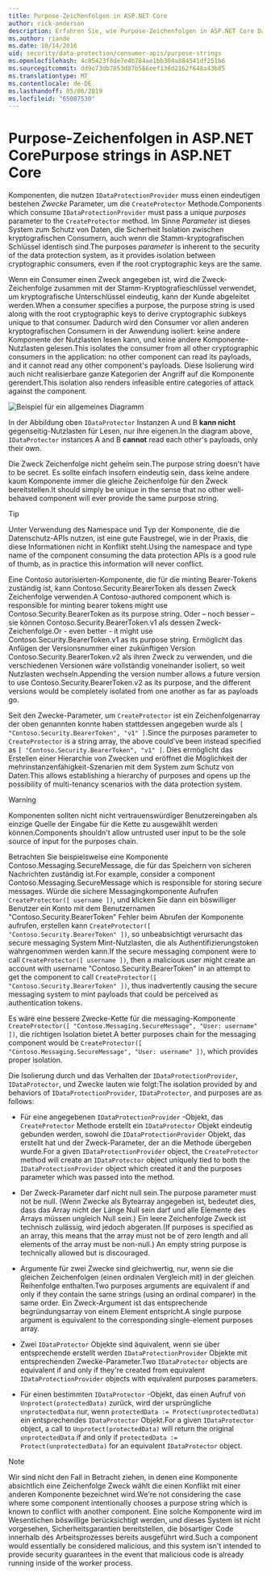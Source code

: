 ```yaml
---
title: Purpose-Zeichenfolgen in ASP.NET Core
author: rick-anderson
description: Erfahren Sie, wie Purpose-Zeichenfolgen in ASP.NET Core Datenschutz-APIs verwendet werden.
ms.author: riande
ms.date: 10/14/2016
uid: security/data-protection/consumer-apis/purpose-strings
ms.openlocfilehash: 4c85423f8de7e4b784ae1bb304a884541df251b6
ms.sourcegitcommit: dd9c73db7853d87b566eef136d2162f648a43b85
ms.translationtype: MT
ms.contentlocale: de-DE
ms.lasthandoff: 05/06/2019
ms.locfileid: "65087530"
---
```

# <a name="purpose-strings-in-aspnet-core"></a><span data-ttu-id="3e4cd-103">Purpose-Zeichenfolgen in ASP.NET Core</span><span class="sxs-lookup"><span data-stu-id="3e4cd-103">Purpose strings in ASP.NET Core</span></span>

<a name="data-protection-consumer-apis-purposes"></a>

<span data-ttu-id="3e4cd-104">Komponenten, die nutzen `IDataProtectionProvider` muss einen eindeutigen bestehen *Zwecke* Parameter, um die `CreateProtector` Methode.</span><span class="sxs-lookup"><span data-stu-id="3e4cd-104">Components which consume `IDataProtectionProvider` must pass a unique *purposes* parameter to the `CreateProtector` method.</span></span> <span data-ttu-id="3e4cd-105">Im Sinne *Parameter* ist dieses System zum Schutz von Daten, die Sicherheit Isolation zwischen kryptografischen Consumern, auch wenn die Stamm-kryptografischen Schlüssel identisch sind.</span><span class="sxs-lookup"><span data-stu-id="3e4cd-105">The purposes *parameter* is inherent to the security of the data protection system, as it provides isolation between cryptographic consumers, even if the root cryptographic keys are the same.</span></span>

<span data-ttu-id="3e4cd-106">Wenn ein Consumer einen Zweck angegeben ist, wird die Zweck-Zeichenfolge zusammen mit der Stamm-Kryptografieschlüssel verwendet, um kryptografische Unterschlüssel eindeutig, kann der Kunde abgeleitet werden.</span><span class="sxs-lookup"><span data-stu-id="3e4cd-106">When a consumer specifies a purpose, the purpose string is used along with the root cryptographic keys to derive cryptographic subkeys unique to that consumer.</span></span> <span data-ttu-id="3e4cd-107">Dadurch wird den Consumer vor allen anderen kryptografischen Consumern in der Anwendung isoliert: keine andere Komponente der Nutzlasten lesen kann, und keine andere Komponente-Nutzlasten gelesen.</span><span class="sxs-lookup"><span data-stu-id="3e4cd-107">This isolates the consumer from all other cryptographic consumers in the application: no other component can read its payloads, and it cannot read any other component's payloads.</span></span> <span data-ttu-id="3e4cd-108">Diese Isolierung wird auch nicht realisierbare ganze Kategorien der Angriff auf die Komponente gerendert.</span><span class="sxs-lookup"><span data-stu-id="3e4cd-108">This isolation also renders infeasible entire categories of attack against the component.</span></span>

![Beispiel für ein allgemeines Diagramm](purpose-strings/_static/purposes.png)

<span data-ttu-id="3e4cd-110">In der Abbildung oben `IDataProtector` Instanzen A und B **kann nicht** gegenseitig-Nutzlasten für Lesen, nur ihre eigenen.</span><span class="sxs-lookup"><span data-stu-id="3e4cd-110">In the diagram above, `IDataProtector` instances A and B **cannot** read each other's payloads, only their own.</span></span>

<span data-ttu-id="3e4cd-111">Die Zweck Zeichenfolge nicht geheim sein.</span><span class="sxs-lookup"><span data-stu-id="3e4cd-111">The purpose string doesn't have to be secret.</span></span> <span data-ttu-id="3e4cd-112">Es sollte einfach insofern eindeutig sein, dass keine andere kaum Komponente immer die gleiche Zeichenfolge für den Zweck bereitstellen.</span><span class="sxs-lookup"><span data-stu-id="3e4cd-112">It should simply be unique in the sense that no other well-behaved component will ever provide the same purpose string.</span></span>

>[!TIP]
> <span data-ttu-id="3e4cd-113">Unter Verwendung des Namespace und Typ der Komponente, die die Datenschutz-APIs nutzen, ist eine gute Faustregel, wie in der Praxis, die diese Informationen nicht in Konflikt steht.</span><span class="sxs-lookup"><span data-stu-id="3e4cd-113">Using the namespace and type name of the component consuming the data protection APIs is a good rule of thumb, as in practice this information will never conflict.</span></span>
>
><span data-ttu-id="3e4cd-114">Eine Contoso autorisierten-Komponente, die für die minting Bearer-Tokens zuständig ist, kann Contoso.Security.BearerToken als dessen Zweck Zeichenfolge verwenden.</span><span class="sxs-lookup"><span data-stu-id="3e4cd-114">A Contoso-authored component which is responsible for minting bearer tokens might use Contoso.Security.BearerToken as its purpose string.</span></span> <span data-ttu-id="3e4cd-115">Oder – noch besser – sie können Contoso.Security.BearerToken.v1 als dessen Zweck-Zeichenfolge.</span><span class="sxs-lookup"><span data-stu-id="3e4cd-115">Or - even better - it might use Contoso.Security.BearerToken.v1 as its purpose string.</span></span> <span data-ttu-id="3e4cd-116">Ermöglicht das Anfügen der Versionsnummer einer zukünftigen Version Contoso.Security.BearerToken.v2 als ihren Zweck zu verwenden, und die verschiedenen Versionen wäre vollständig voneinander isoliert, so weit Nutzlasten wechseln.</span><span class="sxs-lookup"><span data-stu-id="3e4cd-116">Appending the version number allows a future version to use Contoso.Security.BearerToken.v2 as its purpose, and the different versions would be completely isolated from one another as far as payloads go.</span></span>

<span data-ttu-id="3e4cd-117">Seit den Zwecke-Parameter, um `CreateProtector` ist ein Zeichenfolgenarray der oben genannten konnte haben stattdessen angegeben wurde als `[ "Contoso.Security.BearerToken", "v1" ]`.</span><span class="sxs-lookup"><span data-stu-id="3e4cd-117">Since the purposes parameter to `CreateProtector` is a string array, the above could've been instead specified as `[ "Contoso.Security.BearerToken", "v1" ]`.</span></span> <span data-ttu-id="3e4cd-118">Dies ermöglicht das Erstellen einer Hierarchie von Zwecken und eröffnet die Möglichkeit der mehrinstanzenfähigkeit-Szenarien mit dem System zum Schutz von Daten.</span><span class="sxs-lookup"><span data-stu-id="3e4cd-118">This allows establishing a hierarchy of purposes and opens up the possibility of multi-tenancy scenarios with the data protection system.</span></span>

<a name="data-protection-contoso-purpose"></a>

>[!WARNING]
> <span data-ttu-id="3e4cd-119">Komponenten sollten nicht nicht vertrauenswürdiger Benutzereingaben als einzige Quelle der Eingabe für die Kette zu ausgewählt werden können.</span><span class="sxs-lookup"><span data-stu-id="3e4cd-119">Components shouldn't allow untrusted user input to be the sole source of input for the purposes chain.</span></span>
>
><span data-ttu-id="3e4cd-120">Betrachten Sie beispielsweise eine Komponente Contoso.Messaging.SecureMessage, die für das Speichern von sicheren Nachrichten zuständig ist.</span><span class="sxs-lookup"><span data-stu-id="3e4cd-120">For example, consider a component Contoso.Messaging.SecureMessage which is responsible for storing secure messages.</span></span> <span data-ttu-id="3e4cd-121">Würde die sichere Messagingkomponente Aufrufen `CreateProtector([ username ])`, und klicken Sie dann ein böswilliger Benutzer ein Konto mit dem Benutzernamen "Contoso.Security.BearerToken" Fehler beim Abrufen der Komponente aufrufen, erstellen kann `CreateProtector([ "Contoso.Security.BearerToken" ])`, so unbeabsichtigt verursacht das secure messaging System Mint-Nutzlasten, die als Authentifizierungstoken wahrgenommen werden kann.</span><span class="sxs-lookup"><span data-stu-id="3e4cd-121">If the secure messaging component were to call `CreateProtector([ username ])`, then a malicious user might create an account with username "Contoso.Security.BearerToken" in an attempt to get the component to call `CreateProtector([ "Contoso.Security.BearerToken" ])`, thus inadvertently causing the secure messaging system to mint payloads that could be perceived as authentication tokens.</span></span>
>
><span data-ttu-id="3e4cd-122">Es wäre eine bessere Zwecke-Kette für die messaging-Komponente `CreateProtector([ "Contoso.Messaging.SecureMessage", "User: username" ])`, die richtigen Isolation bietet.</span><span class="sxs-lookup"><span data-stu-id="3e4cd-122">A better purposes chain for the messaging component would be `CreateProtector([ "Contoso.Messaging.SecureMessage", "User: username" ])`, which provides proper isolation.</span></span>

<span data-ttu-id="3e4cd-123">Die Isolierung durch und das Verhalten der `IDataProtectionProvider`, `IDataProtector`, und Zwecke lauten wie folgt:</span><span class="sxs-lookup"><span data-stu-id="3e4cd-123">The isolation provided by and behaviors of `IDataProtectionProvider`, `IDataProtector`, and purposes are as follows:</span></span>

* <span data-ttu-id="3e4cd-124">Für eine angegebenen `IDataProtectionProvider` -Objekt, das `CreateProtector` Methode erstellt ein `IDataProtector` Objekt eindeutig gebunden werden, sowohl die `IDataProtectionProvider` Objekt, das erstellt hat und der Zweck-Parameter, der an die Methode übergeben wurde.</span><span class="sxs-lookup"><span data-stu-id="3e4cd-124">For a given `IDataProtectionProvider` object, the `CreateProtector` method will create an `IDataProtector` object uniquely tied to both the `IDataProtectionProvider` object which created it and the purposes parameter which was passed into the method.</span></span>

* <span data-ttu-id="3e4cd-125">Der Zweck-Parameter darf nicht null sein.</span><span class="sxs-lookup"><span data-stu-id="3e4cd-125">The purpose parameter must not be null.</span></span> <span data-ttu-id="3e4cd-126">(Wenn Zwecke als Bytearray angegeben ist, bedeutet dies, dass das Array nicht der Länge Null sein darf und alle Elemente des Arrays müssen ungleich Null sein.) Ein leere Zeichenfolge Zweck ist technisch zulässig, wird jedoch abgeraten.</span><span class="sxs-lookup"><span data-stu-id="3e4cd-126">(If purposes is specified as an array, this means that the array must not be of zero length and all elements of the array must be non-null.) An empty string purpose is technically allowed but is discouraged.</span></span>

* <span data-ttu-id="3e4cd-127">Argumente für zwei Zwecke sind gleichwertig, nur, wenn sie die gleichen Zeichenfolgen (einen ordinalen Vergleich mit) in der gleichen Reihenfolge enthalten.</span><span class="sxs-lookup"><span data-stu-id="3e4cd-127">Two purposes arguments are equivalent if and only if they contain the same strings (using an ordinal comparer) in the same order.</span></span> <span data-ttu-id="3e4cd-128">Ein Zweck-Argument ist das entsprechende begründungsarray von einem Element entspricht.</span><span class="sxs-lookup"><span data-stu-id="3e4cd-128">A single purpose argument is equivalent to the corresponding single-element purposes array.</span></span>

* <span data-ttu-id="3e4cd-129">Zwei `IDataProtector` Objekte sind äquivalent, wenn sie über entsprechende erstellt werden `IDataProtectionProvider` Objekte mit entsprechenden Zwecke-Parameter.</span><span class="sxs-lookup"><span data-stu-id="3e4cd-129">Two `IDataProtector` objects are equivalent if and only if they're created from equivalent `IDataProtectionProvider` objects with equivalent purposes parameters.</span></span>

* <span data-ttu-id="3e4cd-130">Für einen bestimmten `IDataProtector` -Objekt, das einen Aufruf von `Unprotect(protectedData)` zurück, wird der ursprüngliche `unprotectedData` nur, wenn `protectedData := Protect(unprotectedData)` ein entsprechendes `IDataProtector` Objekt.</span><span class="sxs-lookup"><span data-stu-id="3e4cd-130">For a given `IDataProtector` object, a call to `Unprotect(protectedData)` will return the original `unprotectedData` if and only if `protectedData := Protect(unprotectedData)` for an equivalent `IDataProtector` object.</span></span>

> [!NOTE]
> <span data-ttu-id="3e4cd-131">Wir sind nicht den Fall in Betracht ziehen, in denen eine Komponente absichtlich eine Zeichenfolge Zweck wählt die einen Konflikt mit einer anderen Komponente bezeichnet wird.</span><span class="sxs-lookup"><span data-stu-id="3e4cd-131">We're not considering the case where some component intentionally chooses a purpose string which is known to conflict with another component.</span></span> <span data-ttu-id="3e4cd-132">Eine solche Komponente wird im Wesentlichen böswillige berücksichtigt werden, und dieses System ist nicht vorgesehen, Sicherheitsgarantien bereitstellen, die bösartiger Code innerhalb des Arbeitsprozesses bereits ausgeführt wird.</span><span class="sxs-lookup"><span data-stu-id="3e4cd-132">Such a component would essentially be considered malicious, and this system isn't intended to provide security guarantees in the event that malicious code is already running inside of the worker process.</span></span>
